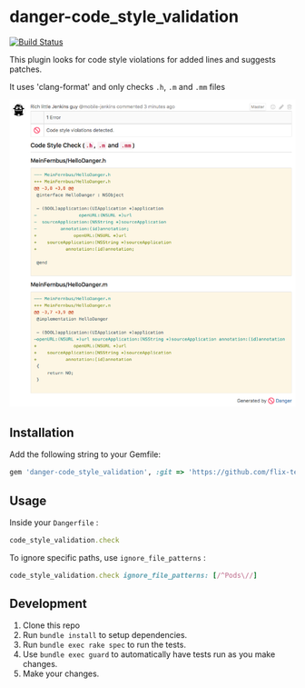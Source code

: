 # danger-code_style_validation

[![Build Status](https://travis-ci.org/flix-tech/danger-code_style_validation.svg?branch=master)](https://travis-ci.org/flix-tech/danger-code_style_validation)

This plugin looks for code style violations for added lines and suggests patches.

It uses 'clang-format' and only checks `.h`, `.m` and `.mm` files

![Example](/doc/images/example.png)

## Installation

Add the following string to your Gemfile:

```ruby
gem 'danger-code_style_validation', :git => 'https://github.com/flix-tech/danger-code_style_validation.git'
```

## Usage

Inside your `Dangerfile` :

```ruby
code_style_validation.check
```

To ignore specific paths, use `ignore_file_patterns` :

```ruby
code_style_validation.check ignore_file_patterns: [/^Pods\//]
```

## Development

1. Clone this repo
2. Run `bundle install` to setup dependencies.
3. Run `bundle exec rake spec` to run the tests.
4. Use `bundle exec guard` to automatically have tests run as you make changes.
5. Make your changes.
